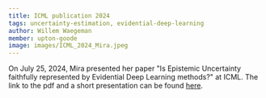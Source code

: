 ```yaml
---
title: ICML publication 2024
tags: uncertainty-estimation, evidential-deep-learning
author: Willem Waegeman
member: upton-goode
image: images/ICML_2024_Mira.jpeg
---
```


On July 25, 2024, Mira presented her paper "Is Epistemic Uncertainty faithfully represented by Evidential Deep Learning methods?" at ICML. The link to the pdf and a short presentation can be found [here](https://icml.cc/virtual/2024/poster/33148).

